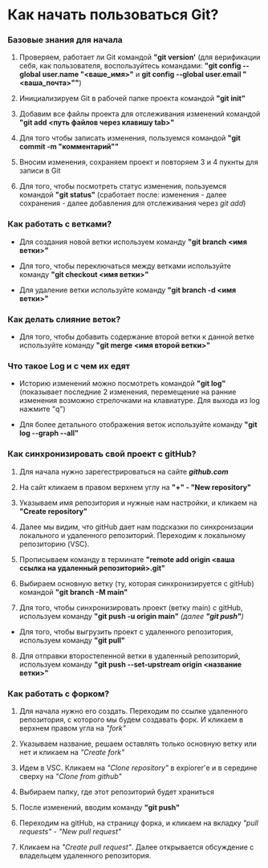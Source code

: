 # Как начать пользоваться Git?

### Базовые знания для начала

1. Проверяем, работает ли Git командой **"git version'** (для верификации себя, как пользователя, воспользуйтесь командами: **"git config --global user.name "<ваше_имя>"** и **git config --global user.email "<ваша_почта>""**)

2. Инициализируем Git в рабочей папке проекта командой **"git init"**

3. Добавим все файлы проекта для отслеживания изменений командой **"git add <путь файлов через клавишу tab>"**

4. Для того чтобы записать изменения, пользуемся командой **"git commit -m "комментарий""**

5. Вносим изменения, сохраняем проект и повторяем 3 и 4 пукнты для записи в Git

6. Для того, чтобы посмотреть статус изменения, пользуемся командой **"git status"** (сработает после: изменения - далее сохранения - далее добавления для отслеживания через *git add*)



### Как работать с ветками?

* Для создания новой ветки используем команду **"git branch <имя ветки>"**

* Для того, чтобы переключаться между ветками используйте команду **"git checkout <имя ветки>"**

* Для удаление ветки используйте команду **"git branch -d <имя ветки>"**



### Как делать слияние веток?

* Для того, чтобы добавить содержание второй ветки к данной ветке используйте команду **"git merge <имя второй ветки>"**



### Что такое Log и с чем их едят

* Историю изменений можно посмотреть командой **"git log"** (показывает последние 2 изменения, перемещение на ранние изменения возможно стрелочками на клавиатуре. Для выхода из log нажмите "q")

* Для более детального отображения веток используйте команду **"git log --graph --all"**



### Как синхронизировать свой проект с gitHub?

1. Для начала нужно зарегестрироваться на сайте ***github.com***

2. На сайт кликаем в правом верхнем углу на **"+" - "New repository"**

3. Указываем имя репозитория и нужные нам настройки, и кликаем на **"Create repository"**

4. Далее мы видим, что gitHub дает нам подсказки по синхронизации локального и удаленного репозиторий. Переходим к локальному репозиторию (VSC).

5. Прописываем команду в терминате **"remote add origin <ваша ссылка на удаленный репозиторий>.git"**

6. Выбираем основную ветку (ту, которая синхронизируется с gitHub) командой **"git branch -M main"**

7. Для того, чтобы синхронизировать проект (ветку main) с gitHub, используем команду **"git push -u origin main"** *(далее **"git push"**)*

* Для того, чтобы выгрузить проект с удаленного репозитория, используем команду **"git pull"**

8. Для отправки второстепенной ветки в удаленный репозиторий, используем команду **"git push --set-upstream origin <название ветки>"**


### Как работать с форком?

1. Для начала нужно его создать. Переходим по ссылке удаленного репозитория, с которого мы будем создавать форк. И кликаем в верхнем правом угла на *"fork"*

2. Указываем название, решаем оставлять только основную ветку или нет и кликаем на *"Create fork"*

3. Идем в VSC. Кликаем на *"Clone repository"* в expiorer'е и в середине сверху на *"Clone from github"*

4. Выбираем папку, где этот репозиторий будет храниться

5. После изменений, вводим команду **"git push"**

6. Переходим на gitHub, на страницу форка, и кликаем на вкладку *"pull requests"* - *"New pull request"*

7. Кликаем на *"Create pull request"*. Далее открывается обсуждение с владельцем удаленного репозитория.